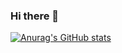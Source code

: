 ### Hi there 👋
[![Anurag's GitHub stats](https://github-readme-stats.vercel.app/api?username=JustOneSummer&count_private=true&show_icons=true)](https://github.com/anuraghazra/github-readme-stats)
<!--
**JustOneSummer/JustOneSummer** is a ✨ _special_ ✨ repository because its `README.md` (this file) appears on your GitHub profile.
Here are some ideas to get you started:
- 🔭 I’m currently working on ...
- 🌱 I’m currently learning ...
- 👯 I’m looking to collaborate on ...
- 🤔 I’m looking for help with ...
- 💬 Ask me about ...
- 📫 How to reach me: ...
- 😄 Pronouns: ...
- ⚡ Fun fact: ...
-->
